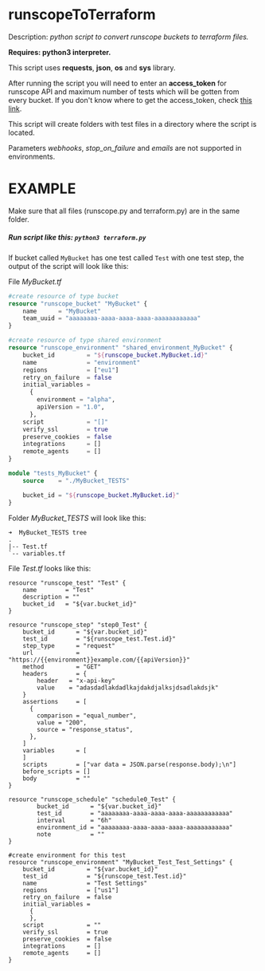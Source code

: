 # runscopeToTerraform
Description: _python script to convert runscope buckets to terraform files._

**Requires: python3 interpreter.**

This script uses **requests**, **json**, **os** and **sys** library.

After running the script you will need to enter an **access_token** for runscope API and maximum number of tests which will be gotten from every bucket. If you don't know where to get the access_token, check [this link](https://www.runscope.com/docs/api/authentication).

This script will create folders with test files in a directory where the script is located.

Parameters _webhooks_, _stop_on_failure_ and _emails_ are not supported in environments.

# EXAMPLE #
Make sure that all files (runscope.py and terraform.py) are in the same folder.

##### Run script like this: ```python3 terraform.py``` #####

If bucket called ```MyBucket``` has one test called ```Test``` with one test step, the output of the script will look like this:

File _MyBucket.tf_

```terraform
#create resource of type bucket
resource "runscope_bucket" "MyBucket" {
	name      = "MyBucket"
	team_uuid = "aaaaaaaa-aaaa-aaaa-aaaa-aaaaaaaaaaaa"
}

#create resource of type shared environment
resource "runscope_environment" "shared_environment_MyBucket" {
	bucket_id         = "${runscope_bucket.MyBucket.id}"
	name              = "environment"
	regions           = ["eu1"]
	retry_on_failure  = false
	initial_variables = 
	  {
	    environment = "alpha",
	    apiVersion = "1.0",
	  },
	script            = "[]"
	verify_ssl        = true
	preserve_cookies  = false
	integrations      = []
	remote_agents     = []
}

module "tests_MyBucket" {
	source    = "./MyBucket_TESTS"

	bucket_id = "${runscope_bucket.MyBucket.id}"
}
```

Folder _MyBucket_TESTS_ will look like this:

```
➜  MyBucket_TESTS tree
.
|-- Test.tf
`-- variables.tf
```

File _Test.tf_ looks like this:

```terafform
resource "runscope_test" "Test" {
	name        = "Test"
	description = ""
	bucket_id   = "${var.bucket_id}"
}

resource "runscope_step" "step0_Test" {
	bucket_id      = "${var.bucket_id}"
	test_id        = "${runscope_test.Test.id}"
	step_type      = "request"
	url            = "https://{{environment}}example.com/{{apiVersion}}"
	method         = "GET"
	headers	       = {
		header   = "x-api-key"
		value    = "adasdadlakdadlkajdakdjalksjdsadlakdsjk"
	}
	assertions     = [
	  {
	    comparison = "equal_number",
	    value = "200",
	    source = "response_status",
	  },
	]
	variables      = [
	]
	scripts        = ["var data = JSON.parse(response.body);\n"]
	before_scripts = []
	body           = ""
}

resource "runscope_schedule" "schedule0_Test" {
		bucket_id      = "${var.bucket_id}"
		test_id        = "aaaaaaaa-aaaa-aaaa-aaaa-aaaaaaaaaaaa"
		interval       = "6h"
		environment_id = "aaaaaaaa-aaaa-aaaa-aaaa-aaaaaaaaaaaa"
		note           = ""
}

#create environment for this test
resource "runscope_environment" "MyBucket_Test_Test_Settings" {
	bucket_id         = "${var.bucket_id}"
	test_id           = "${runscope_test.Test.id}"
	name              = "Test Settings"
	regions           = ["us1"]
	retry_on_failure  = false
	initial_variables = 
	  {
	  },
	script            = ""
	verify_ssl        = true
	preserve_cookies  = false
	integrations      = []
	remote_agents     = []
}
```
